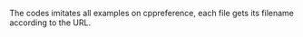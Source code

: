 The codes imitates all examples on cppreference, each file gets its filename according to the URL. 
